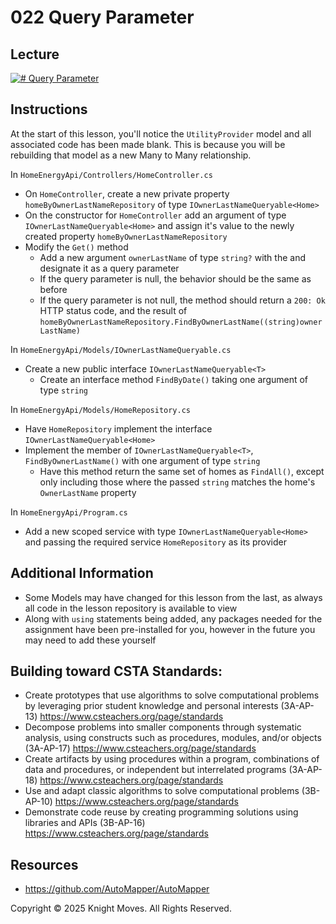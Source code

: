 # 022 Query Parameter

## Lecture

[![# Query Parameter](https://img.youtube.com/vi/T9uVniEoTpg/0.jpg)](https://www.youtube.com/watch?v=T9uVniEoTpg)

## Instructions

At the start of this lesson, you'll notice the `UtilityProvider` model and all associated code has been made blank. This is because you will be rebuilding that model as a new Many to Many relationship.

In `HomeEnergyApi/Controllers/HomeController.cs`
- On `HomeController`, create a new private property `homeByOwnerLastNameRepository` of type `IOwnerLastNameQueryable<Home>`
- On the constructor for `HomeController` add an argument of type `IOwnerLastNameQueryable<Home>` and assign it's value to the newly created property `homeByOwnerLastNameRepository`
- Modify the `Get()` method
    - Add a new argument `ownerLastName` of type `string?` with the and designate it as a query parameter
    - If the query parameter is null, the behavior should be the same as before
    - If the query parameter is not null, the method should return a `200: Ok` HTTP status code, and the result of `homeByOwnerLastNameRepository.FindByOwnerLastName((string)ownerLastName)`

In `HomeEnergyApi/Models/IOwnerLastNameQueryable.cs`
- Create a new public interface `IOwnerLastNameQueryable<T>`
    - Create an interface method `FindByDate()` taking one argument of type `string`

In `HomeEnergyApi/Models/HomeRepository.cs`
- Have `HomeRepository` implement the interface `IOwnerLastNameQueryable<Home>`
- Implement the member of `IOwnerLastNameQueryable<T>`, `FindByOwnerLastName()` with one argument of type `string`
    - Have this method return the same set of homes as `FindAll()`, except only including those where the passed `string` matches the home's `OwnerLastName` property

In `HomeEnergyApi/Program.cs`
- Add a new scoped service with type `IOwnerLastNameQueryable<Home>` and passing the required service `HomeRepository` as its provider

## Additional Information
- Some Models may have changed for this lesson from the last, as always all code in the lesson repository is available to view
- Along with `using` statements being added, any packages needed for the assignment have been pre-installed for you, however in the future you may need to add these yourself

## Building toward CSTA Standards:
- Create prototypes that use algorithms to solve computational problems by leveraging prior student knowledge and personal interests (3A-AP-13) https://www.csteachers.org/page/standards
- Decompose problems into smaller components through systematic analysis, using constructs such as procedures, modules, and/or objects (3A-AP-17) https://www.csteachers.org/page/standards
- Create artifacts by using procedures within a program, combinations of data and procedures, or independent but interrelated programs (3A-AP-18) https://www.csteachers.org/page/standards
- Use and adapt classic algorithms to solve computational problems (3B-AP-10) https://www.csteachers.org/page/standards
- Demonstrate code reuse by creating programming solutions using libraries and APIs (3B-AP-16) https://www.csteachers.org/page/standards

## Resources
- https://github.com/AutoMapper/AutoMapper

Copyright &copy; 2025 Knight Moves. All Rights Reserved.
